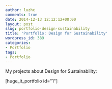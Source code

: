 ```yaml
---
author: luzhc
comments: true
date: 2014-12-13 12:12:12+00:00
layout: post
slug: portfolio-design-sustainability
title: 'Portfolio: Design for Sustainability'
wordpress_id: 389
categories:
- Portfolio
tags:
- Portfolio
---
```










My projects about Design for Sustainability:

[huge_it_portfolio id="1"]








